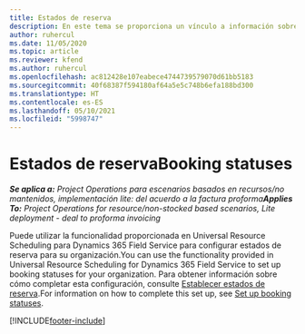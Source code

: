 ```yaml
---
title: Estados de reserva
description: En este tema se proporciona un vínculo a información sobre cómo configurar estados de reserva para Project Operations.
author: ruhercul
ms.date: 11/05/2020
ms.topic: article
ms.reviewer: kfend
ms.author: ruhercul
ms.openlocfilehash: ac812428e107eabece4744739579070d61bb5183
ms.sourcegitcommit: 40f68387f594180af64a5e5c748b6efa188bd300
ms.translationtype: HT
ms.contentlocale: es-ES
ms.lasthandoff: 05/10/2021
ms.locfileid: "5998747"
---
```

# <a name="booking-statuses"></a><span data-ttu-id="344b4-103">Estados de reserva</span><span class="sxs-lookup"><span data-stu-id="344b4-103">Booking statuses</span></span>

<span data-ttu-id="344b4-104">_**Se aplica a:** Project Operations para escenarios basados en recursos/no mantenidos, implementación lite: del acuerdo a la factura proforma_</span><span class="sxs-lookup"><span data-stu-id="344b4-104">_**Applies To:** Project Operations for resource/non-stocked based scenarios, Lite deployment - deal to proforma invoicing_</span></span>

<span data-ttu-id="344b4-105">Puede utilizar la funcionalidad proporcionada en Universal Resource Scheduling para Dynamics 365 Field Service para configurar estados de reserva para su organización.</span><span class="sxs-lookup"><span data-stu-id="344b4-105">You can use the functionality provided in Universal Resource Scheduling for Dynamics 365 Field Service to set up booking statuses for your organization.</span></span> <span data-ttu-id="344b4-106">Para obtener información sobre cómo completar esta configuración, consulte [Establecer estados de reserva](/dynamics365/field-service/set-up-booking-statuses).</span><span class="sxs-lookup"><span data-stu-id="344b4-106">For information on how to complete this set up, see [Set up booking statuses](/dynamics365/field-service/set-up-booking-statuses).</span></span>


[!INCLUDE[footer-include](../includes/footer-banner.md)]